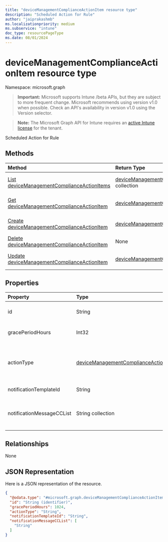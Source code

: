 ```yaml
---
title: "deviceManagementComplianceActionItem resource type"
description: "Scheduled Action for Rule"
author: "jaiprakashmb"
ms.localizationpriority: medium
ms.subservice: "intune"
doc_type: resourcePageType
ms.date: 08/01/2024
---
```


# deviceManagementComplianceActionItem resource type

Namespace: microsoft.graph

> **Important:** Microsoft supports Intune /beta APIs, but they are subject to more frequent change. Microsoft recommends using version v1.0 when possible. Check an API's availability in version v1.0 using the Version selector.

> **Note:** The Microsoft Graph API for Intune requires an [active Intune license](https://go.microsoft.com/fwlink/?linkid=839381) for the tenant.

Scheduled Action for Rule

## Methods
|Method|Return Type|Description|
|:---|:---|:---|
|[List deviceManagementComplianceActionItems](../api/intune-deviceconfigv2-devicemanagementcomplianceactionitem-list.md)|[deviceManagementComplianceActionItem](../resources/intune-deviceconfigv2-devicemanagementcomplianceactionitem.md) collection|List properties and relationships of the [deviceManagementComplianceActionItem](../resources/intune-deviceconfigv2-devicemanagementcomplianceactionitem.md) objects.|
|[Get deviceManagementComplianceActionItem](../api/intune-deviceconfigv2-devicemanagementcomplianceactionitem-get.md)|[deviceManagementComplianceActionItem](../resources/intune-deviceconfigv2-devicemanagementcomplianceactionitem.md)|Read properties and relationships of the [deviceManagementComplianceActionItem](../resources/intune-deviceconfigv2-devicemanagementcomplianceactionitem.md) object.|
|[Create deviceManagementComplianceActionItem](../api/intune-deviceconfigv2-devicemanagementcomplianceactionitem-create.md)|[deviceManagementComplianceActionItem](../resources/intune-deviceconfigv2-devicemanagementcomplianceactionitem.md)|Create a new [deviceManagementComplianceActionItem](../resources/intune-deviceconfigv2-devicemanagementcomplianceactionitem.md) object.|
|[Delete deviceManagementComplianceActionItem](../api/intune-deviceconfigv2-devicemanagementcomplianceactionitem-delete.md)|None|Deletes a [deviceManagementComplianceActionItem](../resources/intune-deviceconfigv2-devicemanagementcomplianceactionitem.md).|
|[Update deviceManagementComplianceActionItem](../api/intune-deviceconfigv2-devicemanagementcomplianceactionitem-update.md)|[deviceManagementComplianceActionItem](../resources/intune-deviceconfigv2-devicemanagementcomplianceactionitem.md)|Update the properties of a [deviceManagementComplianceActionItem](../resources/intune-deviceconfigv2-devicemanagementcomplianceactionitem.md) object.|

## Properties
|Property|Type|Description|
|:---|:---|:---|
|id|String|Key of this setting within the policy which contains it. Automatically generated.|
|gracePeriodHours|Int32|Number of hours to wait till the action will be enforced. Valid values 0 to 8760|
|actionType|[deviceManagementComplianceActionType](../resources/intune-deviceconfigv2-devicemanagementcomplianceactiontype.md)|What action to take. Possible values are: `noAction`, `notification`, `block`, `retire`, `wipe`, `removeResourceAccessProfiles`, `pushNotification`, `remoteLock`.|
|notificationTemplateId|String|What notification Message template to use|
|notificationMessageCCList|String collection|A list of group IDs to speicify who to CC this notification message to. This collection can contain a maximum of 100 elements.|

## Relationships
None

## JSON Representation
Here is a JSON representation of the resource.
<!-- {
  "blockType": "resource",
  "keyProperty": "id",
  "@odata.type": "microsoft.graph.deviceManagementComplianceActionItem"
}
-->
``` json
{
  "@odata.type": "#microsoft.graph.deviceManagementComplianceActionItem",
  "id": "String (identifier)",
  "gracePeriodHours": 1024,
  "actionType": "String",
  "notificationTemplateId": "String",
  "notificationMessageCCList": [
    "String"
  ]
}
```